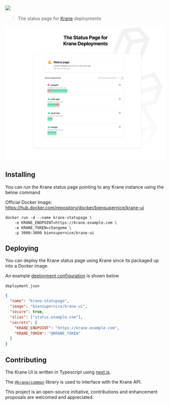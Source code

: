 <img src="https://github.com/krane/krane/blob/main/docs/assets/krane-wordmark.png?raw=true" width="350">

> The status page for [Krane](https://docs.krane.sh) deployments

![UI](public/images/ui-page.png)

## Installing

You can run the Krane status page pointing to any Krane instance using the below command

Official Docker Image: https://hub.docker.com/repository/docker/biensupernice/krane-ui

```
docker run -d --name krane-statupage \
    -e KRANE_ENDPOINT=https://krane.example.com \
    -e KRANE_TOKEN=changeme \
    -p 3000:3000 biensupernice/krane-ui
```

## Deploying

You can deploy the Krane status page using Krane since its packaged up into a Docker image.

An example [deployment configuration](https://docs.krane.sh/#/docs/deployment) is shown below

`deployment.json`

```json
{
  "name": "krane-statupage",
  "image": "biensupernice/krane-ui",
  "secure": true,
  "alias": ["status.example.com"],
  "secrets": {
    "KRANE_ENDPOINT": "https://krane.example.com",
    "KRANE_TOKEN": "@KRANE_TOKEN"
  }
}
```

## Contributing

The Krane UI is written in Typescript using [next.js](https://nextjs.org/).

The [`@krane/common`](https://github.com/krane/common) library is used to interface with the Krane API.

This project is an open-source initiative, contributions and enhancement proposals are welcomed and appreciated.
